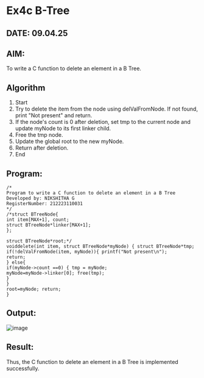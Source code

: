 # Ex4c B-Tree
## DATE: 09.04.25
## AIM:
To write a C function to delete an element in a B Tree.
## Algorithm
1. Start
2. Try to delete the item from the node using delValFromNode. If not found, print "Not present" and return.
3. If the node's count is 0 after deletion, set tmp to the current node and update myNode to its first linker child.
4. Free the tmp node.
5. Update the global root to the new myNode.
6. Return after deletion.
7. End

## Program:
```
/*
Program to write a C function to delete an element in a B Tree
Developed by: NIKSHITHA G
RegisterNumber: 212223110031
*/
/*struct BTreeNode{
int item[MAX+1], count;
struct BTreeNode*linker[MAX+1];
};

struct BTreeNode*root;*/
voiddelete(int item, struct BTreeNode*myNode) { struct BTreeNode*tmp; if(!delValFromNode(item, myNode)){ printf("Not present\n");
return;
} else{
if(myNode->count ==0) { tmp = myNode;
myNode=myNode->linker[0]; free(tmp);
}
}
root=myNode; return;
}

```

## Output:

![image](https://github.com/user-attachments/assets/4d15023a-0c4c-454f-945e-5bd57efc2ddb)

## Result:
Thus, the C function to delete an element in a B Tree is implemented successfully.
